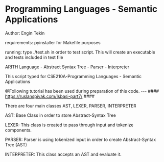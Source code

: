 # Programming Languages - Semantic Applications

Author: Engin Tekin

requirements: pyinstaller for Makefile purposes

running: type ./test.sh in order to test script. This will create an executable and tests included in test file

ARITH Language - Abstract Syntax Tree - Parser - Interpreter

This script typed for CSE210A-Programming Languages - Semantic Applications

@Following tutorial has been used during preparation of this code. --- #### https://ruslanspivak.com/lsbasi-part7/ ####

There are four main classes AST, LEXER, PARSER, INTERPRETER

AST: Base Class in order to store Abstract-Syntax Tree

LEXER: This class is created to pass through input and tokenize components.

PARSER: Parser is using tokenized input in order to create Abstract-Syntax Tree (AST)

INTERPRETER: This class accepts an AST and evaluate it.





